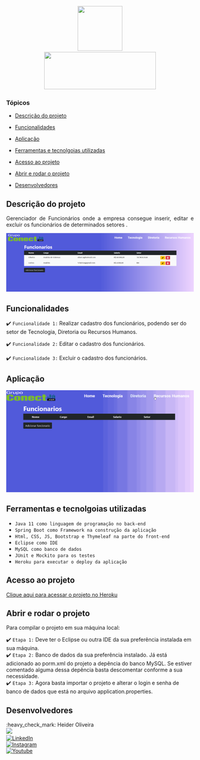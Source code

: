 <p align="center">

<img src="https://media.giphy.com/media/M9gbBd9nbDrOTu1Mqx/giphy.gif" width="120" height="120"/>
 <br>
<img src="http://img.shields.io/static/v1?label=STATUS%20DO%20PROJETO&message=CONCLUIDO&color=GREEN&style=for-the-badge" width="300" height="100"/>
</p>

### Tópicos 

- [Descrição do projeto](#descrição-do-projeto)

- [Funcionalidades](#funcionalidades)

- [Aplicação](#aplicação)

- [Ferramentas e tecnolgoias utilizadas](#ferramentas-e-tecnolgoias-utilizadas)

- [Acesso ao projeto](#acesso-ao-projeto)

- [Abrir e rodar o projeto](#abrir-e-rodar-o-projeto)

- [Desenvolvedores](#desenvolvedores)

## Descrição do projeto 

<p align="justify">
Gerenciador de Funcionários onde a empresa consegue inserir, editar e excluir os funcionários de determinados setores .
 
![](https://raw.githubusercontent.com/Heider1988/gerenciador-funcionarios/main/Screenshot_1.png)

</p>



## Funcionalidades

:heavy_check_mark: `Funcionalidade 1:` Realizar cadastro dos funcionários, podendo ser do setor de Tecnologia, Diretoria ou Recursos Humanos.

:heavy_check_mark: `Funcionalidade 2:` Editar o cadastro dos funcionários.

:heavy_check_mark: `Funcionalidade 3:` Excluir o cadastro dos funcionários.

## Aplicação

<div align="center">

 ![](https://raw.githubusercontent.com/Heider1988/gerenciador-funcionarios/main/crud-conectja.gif)

</div>

###

## Ferramentas e tecnolgoias utilizadas

- ``Java 11 como linguagem de programação no back-end``
- ``Spring Boot como Framework na construção da aplicação``
- ``Html, CSS, JS, Bootstrap e Thymeleaf na parte do front-end``
- ``Eclipse como IDE``
- ``MySQL como banco de dados``
- ``JUnit e Mockito para os testes``
- ``Heroku para executar o deploy da aplicação``

###


## Acesso ao projeto
<a href="https://app-conectja.herokuapp.com/home" target="_blank">Clique aqui para acessar o projeto no Heroku</a></p>

## Abrir e rodar o projeto

Para compilar o projeto em sua máquina local:

:heavy_check_mark: `Etapa 1:` Deve ter o Eclipse ou outra IDE da sua preferência instalada em sua máquina.
</br>
:heavy_check_mark: `Etapa 2:` Banco de dados da sua preferência instalado. Já está adicionado ao porm.xml do projeto a depência do banco MySQL. Se estiver comentado alguma dessa depência basta descomentar conforme a sua necessidade.
</br>
:heavy_check_mark: `Etapa 3:` Agora basta importar o projeto e alterar o login e senha de banco de dados que está no arquivo application.properties.

## Desenvolvedores
<div id="badges">
 :heavy_check_mark: Heider Oliveira 
 <br>
  <img src="https://avatars.githubusercontent.com/u/33627744?v=4" width=130>
 <br>
  <a target="_blank" href="https://www.linkedin.com/in/heider1988/">
    <img src="https://img.shields.io/badge/LinkedIn-blue?style=for-the-badge&logo=linkedin&logoColor=white" alt="LinkedIn"/ width="130">
  </a>
 <br>
  <a target="_blank" href="https://www.instagram.com/heider.oliveira/">
  <img src="https://img.shields.io/badge/Instagram-blue?style=for-the-badge&logo=instagram&logoColor=white" alt="Instagram"/ width="130">
  </a>
 <br>
  <a target="_blank" href="https://www.youtube.com/channel/UCAIx0AsetLKoPyyAGDTcZCQ">
    <img src="https://img.shields.io/badge/YouTube-FF0000?style=for-the-badge&logo=youtube&logoColor=white" alt="Youtube"/ width="130">
  </a>
</div>

